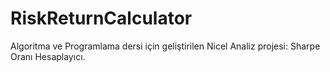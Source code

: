 # RiskReturnCalculator
Algoritma ve Programlama dersi için geliştirilen Nicel Analiz projesi: Sharpe Oranı Hesaplayıcı.
